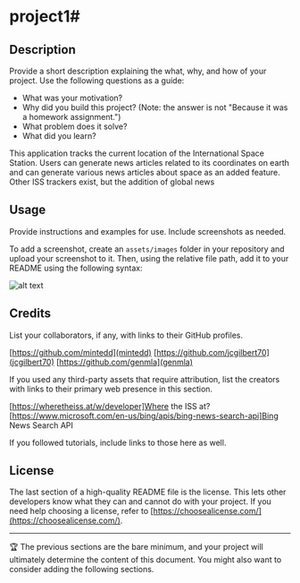 # project1# 

## Description

Provide a short description explaining the what, why, and how of your project. Use the following questions as a guide:

- What was your motivation?
- Why did you build this project? (Note: the answer is not "Because it was a homework assignment.")
- What problem does it solve?
- What did you learn?

This application tracks the current location of the International Space Station. Users can generate news articles related to its coordinates on earth and can generate various news articles about space as an added feature. Other ISS trackers exist, but the addition of global news 

## Usage

Provide instructions and examples for use. Include screenshots as needed.

To add a screenshot, create an `assets/images` folder in your repository and upload your screenshot to it. Then, using the relative file path, add it to your README using the following syntax:

![alt text](assets/images/screenshot.png)

## Credits

List your collaborators, if any, with links to their GitHub profiles.

[https://github.com/mintedd](mintedd)
[https://github.com/jcgilbert70](jcgilbert70)
[https://github.com/genmla](genmla)

If you used any third-party assets that require attribution, list the creators with links to their primary web presence in this section.

[https://wheretheiss.at/w/developer]Where the ISS at?
[https://www.microsoft.com/en-us/bing/apis/bing-news-search-api]Bing News Search API

If you followed tutorials, include links to those here as well.

## License

The last section of a high-quality README file is the license. This lets other developers know what they can and cannot do with your project. If you need help choosing a license, refer to [https://choosealicense.com/](https://choosealicense.com/).

---

🏆 The previous sections are the bare minimum, and your project will ultimately determine the content of this document. You might also want to consider adding the following sections.
